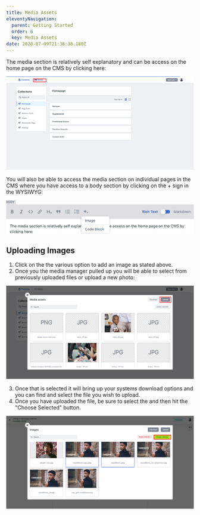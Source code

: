 ```yaml
---
title: Media Assets
eleventyNavigation:
  parent: Getting Started
  order: 6
  key: Media Assets
date: 2020-07-09T21:38:38.180Z
---
```

The media section is relatively self explanatory and can be access on the home page on the CMS by clicking here: 

![](/img/uploads/content_manager-6-.png)

You will also be able to access the media section on individual pages in the CMS where you have access to a body section by clicking on the + sign in the WYSIWYG: 

![](/img/uploads/screen-shot-2020-07-17-at-2.25.31-pm.png)

## Uploading Images

1. Click on the the various option to add an image as stated above.
2. Once you the media manager pulled up you will be able to select from previously uploaded files or upload a new photo:

![](/img/uploads/content_manager-7-.png)

3. Once that is selected it will bring up your systems download options and you can find and select the file you wish to upload.
4. Once you have uploaded the file, be sure to select the and then hit the "Choose Selected" button.

![](/img/uploads/content_manager-8-.png)